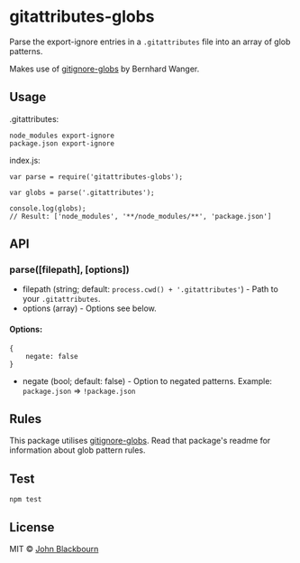 # gitattributes-globs

Parse the export-ignore entries in a `.gitattributes` file into an array of glob patterns.

Makes use of [gitignore-globs](https://www.npmjs.com/package/gitignore-globs) by Bernhard Wanger.

## Usage

.gitattributes:

    node_modules export-ignore
    package.json export-ignore

index.js:

    var parse = require('gitattributes-globs');

    var globs = parse('.gitattributes');

    console.log(globs);
    // Result: ['node_modules', '**/node_modules/**', 'package.json']

## API

### parse([filepath<string>], [options<array>])

* filepath (string; default: `process.cwd() + '.gitattributes'`) - Path to your `.gitattributes`.
* options (array) - Options see below.

#### Options:

    {
        negate: false
    }

* negate (bool; default: false) - Option to negated patterns. Example: `package.json` => `!package.json`

## Rules

This package utilises [gitignore-globs](https://www.npmjs.com/package/gitignore-globs). Read that package's readme for information about glob pattern rules.

## Test

    npm test

## License

MIT © [John Blackbourn](https://johnblackbourn.com)
